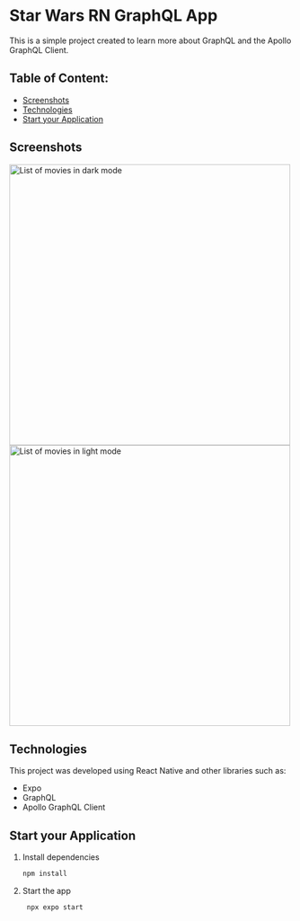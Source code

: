 # Star Wars RN GraphQL App

This is a simple project created to learn more about GraphQL and the Apollo GraphQL Client.

## Table of Content:

- [Screenshots](#screenshots)
- [Technologies](#technologies)
- [Start your Application](#start-your-application)

## Screenshots

<div style="flex-direction: row;">
  <img src="https://i.imgur.com/6VUDhe2.png" alt="List of movies in dark mode" height="500" />
  <img src="https://i.imgur.com/ZH9DjK8.png" alt="List of movies in light mode" height="500" />
</div>

## Technologies

This project was developed using React Native and other libraries such as:

- Expo
- GraphQL
- Apollo GraphQL Client

## Start your Application

1. Install dependencies

   ```bash
   npm install
   ```

2. Start the app

   ```bash
    npx expo start
   ```
   
